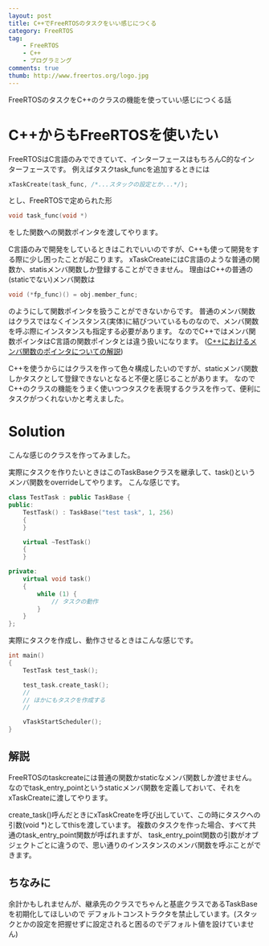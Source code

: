 ```yaml
---
layout: post
title: C++でFreeRTOSのタスクをいい感じにつくる
category: FreeRTOS
tag:
    - FreeRTOS
    - C++
    - プログラミング
comments: true
thumb: http://www.freertos.org/logo.jpg
---
```

FreeRTOSのタスクをC++のクラスの機能を使っていい感じにつくる話


# C++からもFreeRTOSを使いたい
FreeRTOSはC言語のみでできていて、インターフェースはもちろんC的なインターフェースです。
例えばタスクtask_funcを追加するときには

```c
xTaskCreate(task_func, /*...スタックの設定とか...*/);
```  

とし、FreeRTOSで定められた形

```c  
void task_func(void *)
```

をした関数への関数ポインタを渡してやります。


C言語のみで開発をしているときはこれでいいのですが、C++も使って開発をする際に少し困ったことが起こります。
xTaskCreateにはC言語のような普通の関数か、statisメンバ関数しか登録することができません。
理由はC++の普通の(staticでない)メンバ関数は  

```c
void (*fp_func)() = obj.member_func;
```  

のようにして関数ポインタを扱うことができないからです。
普通のメンバ関数はクラスではなくインスタンス(実体)に結びついているものなので、メンバ関数を呼ぶ際にインスタンスも指定する必要があります。
なのでC++ではメンバ関数ポインタはC言語の関数ポインタとは違う扱いになります。
([C++におけるメンバ関数のポインタについての解説](http://www7b.biglobe.ne.jp/~robe/cpphtml/html03/cpp03057.html))

C++を使うからにはクラスを作って色々構成したいのですが、staticメンバ関数しかタスクとして登録できないとなると不便と感じることがあります。
なのでC++のクラスの機能をうまく使いつつタスクを表現するクラスを作って、便利にタスクがつくれないかと考えました。


# Solution
こんな感じのクラスを作ってみました。

<script src="https://gist.github.com/idt12312/b7f8379ad2b0b7c72079e3bb6723df12.js"></script>

実際にタスクを作りたいときはこのTaskBaseクラスを継承して、task()というメンバ関数をoverrideしてやります。
こんな感じです。

```cpp
class TestTask : public TaskBase {
public:
	TestTask() : TaskBase("test task", 1, 256) 
    {
    }

	virtual ~TestTask()
    {
    }

private:
	virtual void task()
    {
        while (1) {
            // タスクの動作
        }
    }
};
```

実際にタスクを作成し、動作させるときはこんな感じです。

```c
int main()
{
    TestTask test_task();

    test_task.create_task();
    //
    // ほかにもタスクを作成する
    //

    vTaskStartScheduler();
}
```

## 解説
FreeRTOSのtaskcreateには普通の関数かstaticなメンバ関数しか渡せません。
なのでtask_entry_pointというstaticメンバ関数を定義しておいて、それをxTaskCreateに渡してやります。

create_task()呼んだときにxTaskCreateを呼び出していて、この時にタスクへの引数(void *)としてthisを渡しています。
複数のタスクを作った場合、すべて共通のtask_entry_point関数が呼ばれますが、
task_entry_point関数の引数がオブジェクトごとに違うので、思い通りのインスタンスのメンバ関数を呼ぶことができます。

## ちなみに
余計かもしれませんが、継承先のクラスでちゃんと基底クラスであるTaskBaseを初期化してほしいので
デフォルトコンストラクタを禁止しています。(スタックとかの設定を把握せずに設定されると困るのでデフォルト値を設けていません)


